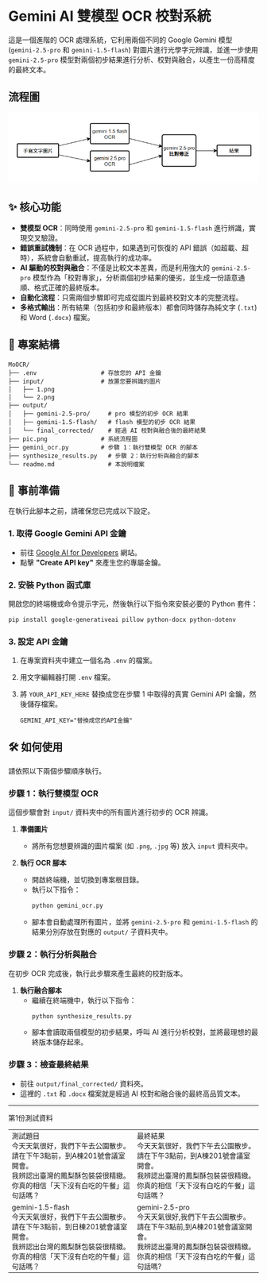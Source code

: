 # Gemini AI 雙模型 OCR 校對系統

這是一個進階的 OCR 處理系統，它利用兩個不同的 Google Gemini 模型 (`gemini-2.5-pro` 和 `gemini-1.5-flash`) 對圖片進行光學字元辨識，並進一步使用 `gemini-2.5-pro` 模型對兩個初步結果進行分析、校對與融合，以產生一份高精度的最終文本。

## 流程圖

![系統流程圖](pic.png)

## ✨ 核心功能

- **雙模型 OCR**：同時使用 `gemini-2.5-pro` 和 `gemini-1.5-flash` 進行辨識，實現交叉驗證。
- **錯誤重試機制**：在 OCR 過程中，如果遇到可恢復的 API 錯誤（如超載、超時），系統會自動重試，提高執行的成功率。
- **AI 驅動的校對與融合**：不僅是比較文本差異，而是利用強大的 `gemini-2.5-pro` 模型作為「校對專家」，分析兩個初步結果的優劣，並生成一份語意通順、格式正確的最終版本。
- **自動化流程**：只需兩個步驟即可完成從圖片到最終校對文本的完整流程。
- **多格式輸出**：所有結果（包括初步和最終版本）都會同時儲存為純文字 (`.txt`) 和 Word (`.docx`) 檔案。

## 📂 專案結構

```
MoOCR/
├── .env                  # 存放您的 API 金鑰
├── input/                # 放置您要辨識的圖片
│   ├── 1.png
│   └── 2.png
├── output/
│   ├── gemini-2.5-pro/     # pro 模型的初步 OCR 結果
│   ├── gemini-1.5-flash/   # flash 模型的初步 OCR 結果
│   └── final_corrected/    # 經過 AI 校對與融合後的最終結果
├── pic.png               # 系統流程圖
├── gemini_ocr.py         # 步驟 1：執行雙模型 OCR 的腳本
├── synthesize_results.py   # 步驟 2：執行分析與融合的腳本
└── readme.md               # 本說明檔案
```

## 🚀 事前準備

在執行此腳本之前，請確保您已完成以下設定。

### 1. 取得 Google Gemini API 金鑰

- 前往 [Google AI for Developers](https://makersuite.google.com/app/apikey) 網站。
- 點擊 **"Create API key"** 來產生您的專屬金鑰。

### 2. 安裝 Python 函式庫

開啟您的終端機或命令提示字元，然後執行以下指令來安裝必要的 Python 套件：

```bash
pip install google-generativeai pillow python-docx python-dotenv
```

### 3. 設定 API 金鑰

1.  在專案資料夾中建立一個名為 `.env` 的檔案。
2.  用文字編輯器打開 `.env` 檔案。
3.  將 `YOUR_API_KEY_HERE` 替換成您在步驟 1 中取得的真實 Gemini API 金鑰，然後儲存檔案。

    ```
    GEMINI_API_KEY="替換成您的API金鑰"
    ```

## 🛠️ 如何使用

請依照以下兩個步驟順序執行。

### 步驟 1：執行雙模型 OCR

這個步驟會對 `input/` 資料夾中的所有圖片進行初步的 OCR 辨識。

1.  **準備圖片**
    -   將所有您想要辨識的圖片檔案 (如 `.png`, `.jpg` 等) 放入 `input` 資料夾中。

2.  **執行 OCR 腳本**
    -   開啟終端機，並切換到專案根目錄。
    -   執行以下指令：
        ```bash
        python gemini_ocr.py
        ```
    -   腳本會自動處理所有圖片，並將 `gemini-2.5-pro` 和 `gemini-1.5-flash` 的結果分別存放在對應的 `output/` 子資料夾中。

### 步驟 2：執行分析與融合

在初步 OCR 完成後，執行此步驟來產生最終的校對版本。

1.  **執行融合腳本**
    -   繼續在終端機中，執行以下指令：
        ```bash
        python synthesize_results.py
        ```
    -   腳本會讀取兩個模型的初步結果，呼叫 AI 進行分析校對，並將最理想的最終版本儲存起來。

### 步驟 3：檢查最終結果

-   前往 `output/final_corrected/` 資料夾。
-   這裡的 `.txt` 和 `.docx` 檔案就是經過 AI 校對和融合後的最終高品質文本。


---

第1份測試資料
<table>
  <tr>
    <td>
        測試題目</br>
        今天天氣很好，我們下午去公園散步。</br>
        請在下午3點前，到A棟201號會議室開會。</br>
        我辨認出臺灣的鳳梨酥包裝袋很精緻。</br>
        你真的相信「天下沒有白吃的午餐」這句話嗎？
    </td>
    <td>
        最終結果</br>
        今天天氣很好，我們下午去公園散步。</br>
        請在下午3點前，到A棟201號會議室開會。</br>
        我辨認出臺灣的鳳梨酥包裝袋很精緻。</br>
        你真的相信「天下沒有白吃的午餐」這句話嗎？
    </td>
  </tr>
  <tr>
    <td>
        gemini-1.5-flash</br>
        今天天氣很好，我們下午去公園散步。</br>
        請在下午3點前，到日棟201號會議室開會。</br>
        我辨認出台灣的鳳梨酥包裝袋很精緻。</br>
        你真的相信「天下沒有白吃的午餐」這句話嗎？        
    </td>
    <td>
        gemini-2.5-pro</br>
        今天天氣很好,我們下午去公園散步。</br>
        請在下午3點前,到A棟201號會議室開會。</br>
        我辨認出臺灣的鳳梨酥包裝袋很精緻。</br>
        你真的相信「天下沒有白吃的午餐」這句話嗎?
    </td>
  </tr>
</table>
